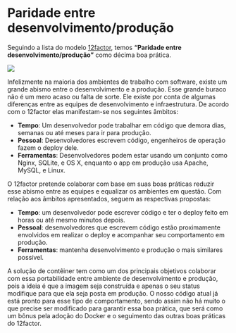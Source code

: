 # Paridade entre desenvolvimento/produção

Seguindo a lista do modelo [12factor](http://12factor.net/pt_br), temos **“Paridade entre desenvolvimento/produção”** como décima boa prática.

![](images/paridade1.png)

Infelizmente na maioria dos ambientes de trabalho com software, existe um grande abismo entre o desenvolvimento e a produção. Esse grande buraco não é um mero acaso ou falta de sorte. Ele existe por conta de algumas diferenças entre as equipes de desenvolvimento e infraestrutura. De acordo com o 12factor elas manifestam-se nos seguintes âmbitos:

 * **Tempo**: Um desenvolvedor pode trabalhar em código que demora dias, semanas ou até meses para ir para produção.
 * **Pessoal**: Desenvolvedores escrevem código, engenheiros de operação fazem o deploy dele.
 * **Ferramentas**: Desenvolvedores podem estar usando um conjunto como Nginx, SQLite, e OS X, enquanto o app em produção usa Apache, MySQL, e Linux.

O 12factor pretende colaborar com base em suas boas práticas reduzir esse abismo entre as equipes e equalizar os ambientes em questão. Com relação aos âmbitos apresentados, seguem as respectivas propostas:

 * **Tempo**: um desenvolvedor pode escrever código e ter o deploy feito em horas ou até mesmo minutos depois.
 * **Pessoal**: desenvolvedores que escrevem código estão proximamente envolvidos em realizar o deploy e acompanhar seu comportamento em produção.
 * **Ferramentas**: mantenha desenvolvimento e produção o mais similares possível.

A solução de contêiner tem como um dos principais objetivos colaborar com essa portabilidade entre ambiente de desenvolvimento e produção, pois a ideia é que a imagem seja construída e apenas o seu status modifique para que ela seja posta em produção. O nosso código atual já está pronto para esse tipo de comportamento, sendo assim não há muito o que precise ser modificado para garantir essa boa prática, que será como um bônus pela adoção do Docker e o seguimento das outras boas práticas do 12factor.